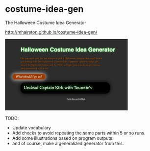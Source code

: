 costume-idea-gen
================

The Halloween Costume Idea Generator

http://mhairston.github.io/costume-idea-gen/

<img style="width: 25rem" alt="User interface shows a 'What should I go as' button, and a result box reading 'Undead Captain Kirk with Tourette&rsquo;s'" src="costume-idea.jpg"/>

TODO:
- Update vocabulary
- Add checks to avoid repeating the same parts within 5 or so runs.
- Add some illustrations based on program outputs.
- and of course, make a generalized generator from this.
                                                                                                                           
